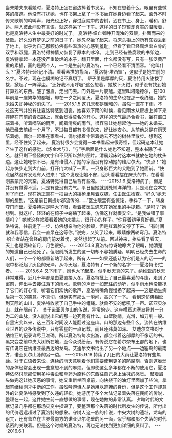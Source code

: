 当未婚夫来看她时，夏洛特正坐在窗边捧着书发呆，不知在想着什么，眼里有些微笑的痕迹。他没有打扰她，也在书架上拿了一本书坐在她身边看了起来。窗外不时传来歌鸲的鸣叫声，阳光也正好，穿过庭院中的杏树，洒在书上、身上，暖和，舒适。两人彼此间没有言语，就这样呆了一下午。这样的日子短暂却真实的温暖着，也是夏洛特人生中最美好的时光了。
夏洛特·织亡者睁开混浊的双眼，扑面而来的破败。好久没有梦见之前的日子了，她忽然坐了起来，将床头柜上的所有东西丢到了地上，似乎为自己那颗仿佛有些温热的心感到羞耻。但看了看已经腐烂出白骨的双手和双腿，夏洛特得神情又恢复了原本的冰冷。
走到已经有些腐败的书架边，夏洛特拿起一本还没严重破烂的本子，翻开里面，什么都没有写，只有一张泛黄严重的素描，画的是两个人，一个是生前的夏洛特，一个已经看不清面容。“他叫什么？”夏洛特已经记不清。看看素描的背面，“夏洛特·塔西娅”，这似乎是她生前的名字。不过，现在也模糊的记不真切了。
炉子里是厚厚的灰，夏洛特用火钳拨了拨，掀起了一阵浮尘。“还好我不用呼吸”这么想着，她放下火钳，似乎没有找到她打算找的东西。皱了皱眉，走出门去。门外是一片废墟。这里叫塔隆德尔，在100年前是一座繁华的都城，却在一夕之间覆灭。夏洛特的生命也在那一晚终结。她的未婚夫却神秘的消失了。
----2015.1.5
这几天都是暖和的，虽然一直在下雨，不过这天气并没有让夏洛特感到沮丧。她喜欢下雨的时候，看见雨水从房檐上掉下来摔碎在门前的青石路上，就会觉得莫名的开心。这样的天气最适合看书，坐在窗口端着书，听着嘀嗒的雨声，闻着清爽的雨气，很容易让她想起他——她的未婚夫。他已经去前线一个月了，不过每日都有书信送来，好让她安心。从前他总是在雨天陪着她，偶尔一起呆在家看书，偶尔撑着伞带着她去不远的树林里散步。想到这里，经不住笑了起来。
夏洛特很少会觉得一本书看起来很奇怪，但起码这本让她产生了这样的感觉。《炼金术与》，“与”字后面是什么她也不知道，整本书除了书名，就只剩下怪怪的文字和不只所以然的图片。清晨起床时这本书就放在她的枕头边。这让她吃惊不已，是有谁侵入了她的家而没有惊动她的维尼尔犬。“快点！”她起身快步走到大门前，打开门大喊了一声。一只身形巨大的犬跑到了她面前。“快点居然没有发现有人进来！”这个发现让她不安，回头看看摆在床头的书，在看看刚蒙蒙亮的天空，夏洛特觉得自己后背有些凉。
----2015.1.6
夏洛特病了，但是并没有觉得不适，只是有些没有力气。平日里她就到处懒洋洋的，只是现在变本加厉了而已。现在她正窝在一把巨大的摇椅里晃着双腿，任由医生检查。“好久”她无聊的想到。“这是前日斯提尔郡流传的……”医生眼里有些惊诧，手抖了一下，转身夺门而出。夏洛特只是睁大了眼，看着被医生遗忘在她家里的手提箱。“是吗？”她想到。就这样，轻轻的在椅子中蜷缩了起来，仿佛这样就很安全。“是我做错了事情吗？”
她就这样站着看着她的未婚夫，很开心的样子。“你穿着铠甲真好看。”夏洛特说，往前走了一步，仿佛想亲吻他的脸颊，但是红着脸又停了下来。“有时间就和我写信，我会一直呆在这等你。”说完，又笑了起来，眼睛像两轮弯月。夏洛特·织亡者站在曾经的房门前发着愣，突然想起了从前。回过神来，抬头看了看天，天上也是两轮新月，月色很好。
----2015.1.8
夏洛特惊讶地睁大了眼睛，她清楚的知道自己已经死了。但眼前所发生的这一切却不容她质疑，明明已经失去生命的人们，一个一个的都重新站了起来。所有人——如果还能认为它们是人的话——的眼中都泛起了灰色的光泽。从今天起，夏洛特有了一个新的名字——夏洛特·织亡者。
---- 2015.6.4
又下雨了，风也大了起来。似乎秋天真的来了。纳维亚的秋天非常难得，近几十年都是由夏直接入冬。夏洛特批上了自己最喜爱的斗篷，走到了窗前，伸出手去接住落下的雨水。歌鸲的声音一如既往的动听，似乎雨水也没能搅了它们的好心情。听着它们欢快的歌声，夏洛特嘴角慢慢扬了起来——这是她生病后第一次的笑意。不真切，但确实有那么一瞬间，高兴了一下。
看到这仿佛绵延到天际的山川，夏洛特收紧了自己手中的缰绳。驮兽不安的低吼了一声。诺亚贝尔山，就在眼前了。
关于诺亚贝尔山的传说，异常的少。这座横亘边塞岛将其一分为二的山脉，没人能说出它的那一边究竟有什么。山壁陡峭，光滑，如刀削一般。自黑灾变以来，这三百年时间没人能翻过这座山。山的那边有些什么，流传在纳维亚世界的众多传说中，只有零星的一点记载，而且还讳莫如深。
艾迪尔文书对于纳维亚的记录详尽且准确。所以夏洛特每次出游，都会带着这部厚的不像话的书。黑灾变之前中央大树所在地，至今众说纷纭，有传说它在希尔奈布王都的地下，也有传说它在纳维亚最西边的龙岛。艾迪尔文书给出了另一个地点——边塞岛的最南方，诺亚贝尔山脉的另一边。
----2015.9.18
持续了几日的大雨让夏洛特有些焦躁。对于亡语者来说，连续的雨天意味着他们需要使用更多的防腐剂，否则这脆弱的身体经常会出现一些意想不到的麻烦。但即使这么多年都在不断的使用它，夏洛特依然讨厌那使用多种毒虫和草药为原料的东西往自己身上涂抹的感觉。
皱着眉头做完这让她厌恶的事情，她又重新坐回桌前，向快烧干的油灯里面加了些油，拿起笔继续刚才中断的工作。虽然吟游诗人是她用以遮掩的身份，但是这个工作却意外的让夏洛特感受到了久违的轻松。她游历了多个大陆记录着失落在民间的传说，整理在一起，这件她生前一直想做的事情，现在她做的非常认真。
夕暗时代的文献记录几乎都在那场灾变中损毁了，要整理那个失落的时代所发生的传说，所付出的代价远远超过了夏洛特的想象。守树人这一族的传说，中央大树的遗址，龙岛的诅咒，还有耸立在世界最南方的诺亚贝尔绝壁的另一面，似乎都和那个失落的时代紧密的关联着。但是这个时候的夏洛特，再也无法找到更加详细的资料了。
----2016.6.1